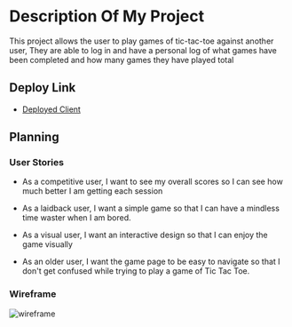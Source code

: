 # Description Of My Project

This project allows the user to play games of tic-tac-toe against another user,
They are able to log in and have a personal log of what games have been
completed and how many games they have played total

## Deploy Link

- [Deployed Client](https://jtshepherd31.github.io/tic-tac-toe-client/)

## Planning

### User Stories

- As a competitive user, I want to see my overall scores so I can see how much better I am getting each session

- As a laidback user, I want a simple game so that I can have a mindless time waster when I am bored.

- As a visual user, I want an interactive design so that I can enjoy the game visually

- As an older user, I want the game page to be easy to navigate so that I don't get confused while trying to play a game of Tic Tac Toe.

### Wireframe

![wireframe](https://imgur.com/a/452qlXd)
